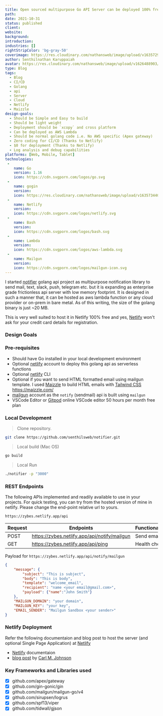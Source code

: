 ```yaml
---
title: Open sourced multipurpose Go API Server can be deployed 100% free in netlify
path: 
date: 2021-10-31
status: published
client: 
website: 
background: 
introduction: 
industries: []
rightStripColor: 'bg-gray-50'
coverimage: https://res.cloudinary.com/nathansweb/image/upload/v1635729312/senthilsweb.com/blog/9_e1zan5.svg
author: Senthilnathan Karuppaiah
avatar: https://res.cloudinary.com/nathansweb/image/upload/v1626488903/profile/Senthil-profile-picture-01_al07i5.jpg
type: Blog
tags:
  - Blog
  - CI/CD
  - Golang
  - api
  - Server
  - Cloud
  - Netlify
  - Maizzle
design-goals:
  - Should be Simple and Easy to build
  - Should be light weight
  - Deployment should be `xcopy` and cross platform
  - Can be deployed as AWS Lambda
  - Should be normal golang code i.e. No AWS specific (Apex gateway)
  - Zero coding for CI/CD (Thanks to Netlify)
  - $0 for deployment (Thanks to Netlify)
  - Log analysis and debug capabilities
platforms: [Web, Mobile, Tablet]
technologies:
 -
    name: Go
    version: 1.16
    icon: https://cdn.svgporn.com/logos/go.svg
 -
    name: gogin
    version:
    icon: https://res.cloudinary.com/nathansweb/image/upload/v1635734402/senthilsweb.com/blog/goging_gv1mnj.png
 -
    name: Netlify
    version: 
    icon: https://cdn.svgporn.com/logos/netlify.svg
 -
    name: Bash
    version: 
    icon: https://cdn.svgporn.com/logos/bash.svg
 -
    name: Lambda
    version: 
    icon: https://cdn.svgporn.com/logos/aws-lambda.svg
 -
    name: Mailgun
    version:
    icon: https://cdn.svgporn.com/logos/mailgun-icon.svg
---
```


I started [notifier](https://github.com/senthilsweb/notifier) golang api project as multipurpose notification library to send mail, text, slack, push, telegram etc. but it is expanding as enterprise grade frictionless api server with low memory footprint. It is designed in such a manner that, it can be hosted as aws lambda function or any cloud provider or on-prem in bare metal. As of this writing, the size of the golang binary is just ~20 MB. 

<!--more-->

This is very well suited to host it in Netlify 100% free and yes, [Netlify](https://www.netlift.com) won't ask for your credit card details for registration. 

### Design Goals

<list :items="design-goals"></list>


### Pre-requisites

* Should have Go installed in your local development environment
* Optional [netlify](https://app.netlify.com/) account to deploy this golang api as serverless functions
* Optional [netlify](https://app.netlify.com/) CLI
* Optional if you want to send HTML formatted email using mailgun template. I used [Maizzle](https://maizzle.com/) to build HTML emails with
[Tailwind CSS](https://tailwindcss.com/)
https://maizzle.com/
* [mailgun](https://app.mailgun.com/) account as the `notify` (sendmail) api is built using `mailgun`
* VSCode Editor or [Gitpod](https://gitpod.io/) online VSCode editor 50 hours per month free plan

### Local Development

> Clone repository.

<code-group>
<code-block label="Bash" active>

  ```bash
  git clone https://github.com/senthilsweb/notifier.git
  ```
</code-block>
</code-group>

> Local build (Mac OS)

<code-group>
<code-block label="Bash" active>

```bash
go build
```
</code-block>
</code-group>



> Local Run

<code-group>
<code-block label="Bash" active>

```bash
./notifier -p "3000"
```
</code-block>
</code-group>



###  REST Endpoints

The following APIs implemented and readily available to use in your projects. For quick testing, you can try from the hosted version of mine in netlify. Please change the end-point relative url to yours. 

`https://zybes.netlify.app/api`

Request |       Endpoints                                                |       Functionality
--------|----------------------------------------------------------------|--------------------------------
POST    |  https://zybes.netlify.app/api/notify/mailgun                  |   Send email  
GET     |  https://zybes.netlify.app/api/ping                            |   Health check


Payload for `https://zybes.netlify.app/api/notify/mailgun`

<code-group>
<code-block label="Json" active>

```Json
{
    "message": {
        "subject": "This is subject",
        "body": "This is body",
        "template": "welcome_email",
        "recipient": "name <your email@gmail.com>",
        "payload": {"name":"John Smith"}
    },
    "MAILGUN_DOMAIN": "your domain",
    "MAILGUN_KEY": "your key",
    "EMAIL_SENDER": "Mailgun Sandbox <your sender>"
}
```
</code-block>

</code-group>


### Netlify Deployment

Refer the following documentaion and blog post to host the server (and optional Single Page Application) at [Netlify](https://docs.netlify.com/)

* [Netlify](https://docs.netlify.com/) documentaion 
* [blog post](https://blog.carlmjohnson.net/post/2020/how-to-host-golang-on-netlify-for-free/) by [Carl M. Johnson](https://carlmjohnson.net/)

### Key Frameworks and Libraries used

- [x] github.com/apex/gateway
- [x] github.com/gin-gonic/gin
- [x] github.com/mailgun/mailgun-go/v4
- [x] github.com/sirupsen/logrus
- [x] github.com/spf13/viper
- [x] github.com/tidwall/gjson
